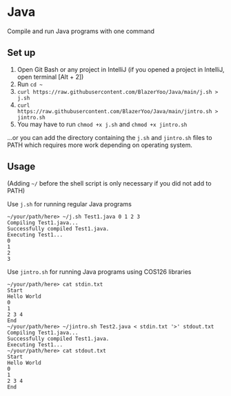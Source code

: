 # Java
Compile and run Java programs with one command

## Set up
1. Open Git Bash or any project in IntelliJ (if you opened a project in IntelliJ, open terminal [Alt + 2])
3. Run `cd ~`
4. `curl https://raw.githubusercontent.com/BlazerYoo/Java/main/j.sh > j.sh`
5. `curl https://raw.githubusercontent.com/BlazerYoo/Java/main/jintro.sh > jintro.sh`
6. You may have to run `chmod +x j.sh` and `chmod +x jintro.sh`

...or you can add the directory containing the `j.sh` and `jintro.sh` files to PATH which requires more work depending on operating system.

## Usage
(Adding `~/` before the shell script is only necessary if you did not add to PATH)

Use `j.sh` for running regular Java programs
```
~/your/path/here> ~/j.sh Test1.java 0 1 2 3
Compiling Test1.java...
Successfully compiled Test1.java.
Executing Test1...
0
1
2
3
```

Use `jintro.sh` for running Java programs using COS126 libraries
```
~/your/path/here> cat stdin.txt
Start
Hello World
0
1
2 3 4
End
~/your/path/here> ~/jintro.sh Test2.java < stdin.txt '>' stdout.txt
Compiling Test1.java...
Successfully compiled Test1.java.
Executing Test1...
~/your/path/here> cat stdout.txt
Start
Hello World
0
1
2 3 4
End
```
